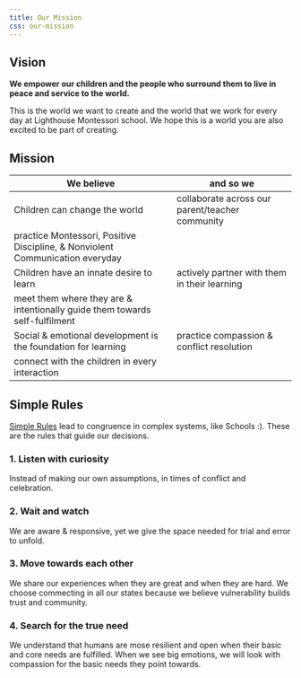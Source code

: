 ```yaml
---
title: Our Mission
css: our-mission
---
```


Vision
------

**We empower our children and the people who surround them to live in peace and service to the world.**

This is the world we want to create and the world that we work for every day at Lighthouse Montessori school. We hope this is a world you are also excited to be part of creating.

Mission
-------

| We believe                                                                    | and so we                                       |
|-------------------------------------------------------------------------------|-------------------------------------------------|
| Children can change the world                                                 | collaborate across our parent/teacher community |
| practice Montessori, Positive Discipline, & Nonviolent Communication everyday |
| Children have an innate desire to learn                                       | actively partner with them in their learning    |
| meet them where they are & intentionally guide them towards self-fulfilment   |
| Social & emotional development is the foundation for learning                 | practice compassion & conflict resolution       |
| connect with the children in every interaction                                |

Simple Rules
------------

[Simple Rules](http://simplerulesfoundation.org/) lead to congruence in complex systems, like Schools :). These are the rules that guide our decisions.

### 1. Listen with curiosity

Instead of making our own assumptions, in times of conflict and celebration.

### 2. Wait and watch

We are aware & responsive, yet we give the space needed for trial and error to unfold.

### 3. Move towards each other

We share our experiences when they are great and when they are hard. We choose commecting in all our states because we believe vulnerability builds trust and community.

### 4. Search for the true need

We understand that humans are mose resilient and open when their basic and core needs are fulfilled. When we see big emotions, we will look with compassion for the basic needs they point towards.
